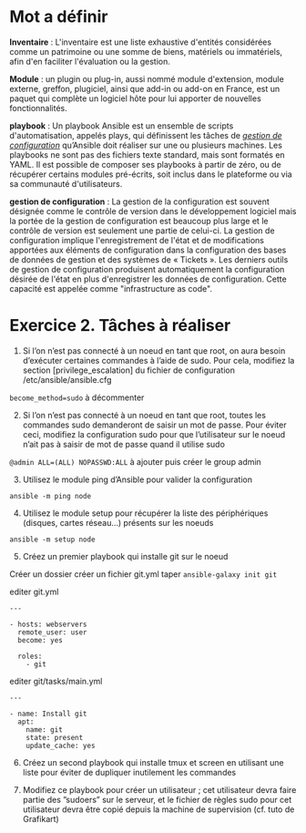 # Mot a définir 

<b>Inventaire</b> : L'inventaire est une liste exhaustive d'entités considérées comme un patrimoine ou une somme de biens, matériels ou immatériels, afin d'en faciliter l'évaluation ou la gestion. 

<b>Module</b> : un plugin ou plug-in, aussi nommé module d'extension, module externe, greffon, plugiciel, ainsi que add-in ou add-on en France, est un paquet qui complète un logiciel hôte pour lui apporter de nouvelles fonctionnalités.

<b>playbook</b> : Un playbook Ansible est un ensemble de scripts d'automatisation, appelés plays, qui définissent les tâches de <u><i>gestion de configuration</i></u> qu’Ansible doit réaliser sur une ou plusieurs machines. Les playbooks ne sont pas des fichiers texte standard, mais sont formatés en YAML. Il est possible de composer ses playbooks à partir de zéro, ou de récupérer certains modules pré-écrits, soit inclus dans le plateforme ou via sa communauté d'utilisateurs.

<b>gestion de configuration</b> : La gestion de la configuration est souvent désignée comme le contrôle de version dans le développement logiciel mais la portée de la gestion de configuration est beaucoup plus large et le contrôle de version est seulement une partie de celui-ci.
La gestion de configuration implique l'enregistrement de l'état et de modifications apportées aux éléments de configuration dans la configuration des bases de données de gestion et des systèmes de « Tickets ». Les derniers outils de gestion de configuration produisent automatiquement la configuration désirée de l'état en plus d'enregistrer les données de configuration. Cette capacité est appelée comme "infrastructure as code".

# Exercice 2. Tâches à réaliser

1. Si l’on n’est pas connecté à un noeud en tant que root, on aura besoin d’exécuter certaines commandes
à l’aide de sudo. Pour cela, modifiez la section [privilege_escalation] du fichier de configuration
/etc/ansible/ansible.cfg

`become_method=sudo` à décommenter

2. Si l’on n’est pas connecté à un noeud en tant que root, toutes les commandes sudo demanderont de
saisir un mot de passe. Pour éviter ceci, modifiez la configuration sudo pour que l’utilisateur sur le
noeud n’ait pas à saisir de mot de passe quand il utilise sudo

`@admin ALL=(ALL) NOPASSWD:ALL` à ajouter puis créer le group admin

3. Utilisez le module ping d’Ansible pour valider la configuration

`ansible -m ping node`

4. Utilisez le module setup pour récupérer la liste des périphériques (disques, cartes réseau…) présents
sur les noeuds

`ansible -m setup node`

5. Créez un premier playbook qui installe git sur le noeud

Créer un dossier
créer un fichier git.yml
taper `ansible-galaxy init git`

editer git.yml
```
---

- hosts: webservers
  remote_user: user
  become: yes

  roles:
    - git
```

editer git/tasks/main.yml
```
---

- name: Install git
  apt:
    name: git
    state: present
    update_cache: yes
```

6. Créez un second playbook qui installe tmux et screen en utilisant une liste pour éviter de dupliquer
inutilement les commandes


7. Modifiez ce playbook pour créer un utilisateur ; cet utilisateur devra faire partie des ”sudoers” sur le
serveur, et le fichier de règles sudo pour cet utilisateur devra être copié depuis la machine de supervision
(cf. tuto de Grafikart)
